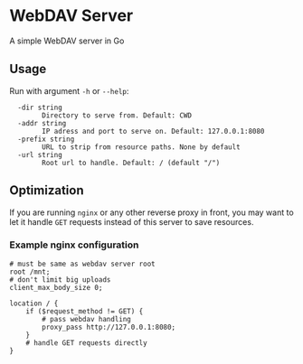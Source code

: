# WebDAV Server
A simple WebDAV server in Go

## Usage
Run with argument `-h` or `--help`:
```
  -dir string
        Directory to serve from. Default: CWD
  -addr string
        IP adress and port to serve on. Default: 127.0.0.1:8080
  -prefix string
        URL to strip from resource paths. None by default
  -url string
        Root url to handle. Default: / (default "/")
```

## Optimization
If you are running `nginx` or any other reverse proxy in front, you may want to let it handle `GET` requests instead of this server to save resources.

### Example nginx configuration
```nginx
# must be same as webdav server root
root /mnt;
# don't limit big uploads
client_max_body_size 0;

location / {
    if ($request_method != GET) {
        # pass webdav handling
        proxy_pass http://127.0.0.1:8080;
    }
    # handle GET requests directly
}
```
